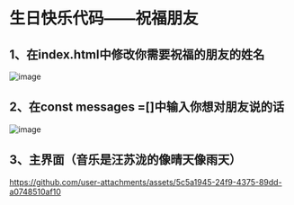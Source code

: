 # 生日快乐代码——祝福朋友

## 1、在index.html中修改你需要祝福的朋友的姓名

![image](https://github.com/user-attachments/assets/f7ac47f0-9649-42d8-9cdd-fc348e20749a)

## 2、在const messages =[]中输入你想对朋友说的话

![image](https://github.com/user-attachments/assets/715b3183-4a44-4fdf-b680-01e5b896330f)

## 3、主界面（音乐是汪苏泷的像晴天像雨天）

https://github.com/user-attachments/assets/5c5a1945-24f9-4375-89dd-a0748510af10

